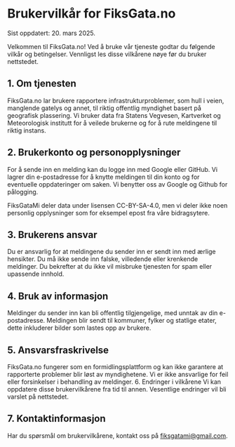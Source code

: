 # Brukervilkår for FiksGata.no
Sist oppdatert: 20. mars 2025.

Velkommen til FiksGata.no! Ved å bruke vår tjeneste godtar du følgende vilkår og betingelser. Vennligst les disse vilkårene nøye før du bruker nettstedet.

## 1. Om tjenesten
FiksGata.no lar brukere rapportere infrastrukturproblemer, som hull i veien, manglende gatelys og annet, til riktig offentlig myndighet basert på geografisk plassering. Vi bruker data fra Statens Vegvesen, Kartverket og Meteorologisk institutt for å veilede brukerne og for å rute meldingene til riktig instans.

## 2. Brukerkonto og personopplysninger
For å sende inn en melding kan du logge inn med Google eller GitHub.
Vi lagrer din e-postadresse for å knytte meldingen til din konto og for eventuelle oppdateringer om saken. Vi benytter oss av Google og Github for pålogging.

FiksGataMi deler data under lisensen CC-BY-SA-4.0, men vi deler ikke noen personlig opplysninger som for eksempel epost fra våre bidragsytere. 

## 3. Brukerens ansvar
Du er ansvarlig for at meldingene du sender inn er sendt inn med ærlige hensikter.
Du må ikke sende inn falske, villedende eller krenkende meldinger.
Du bekrefter at du ikke vil misbruke tjenesten for spam eller upassende innhold.

## 4. Bruk av informasjon
Meldinger du sender inn kan bli offentlig tilgjengelige, med unntak av din e-postadresse.
Meldingen blir sendt til kommuner, fylker og statlige etater, dette inkluderer bilder som lastes opp av brukere.

## 5. Ansvarsfraskrivelse
FiksGata.no fungerer som en formidlingsplattform og kan ikke garantere at rapporterte problemer blir løst av myndighetene.
Vi er ikke ansvarlige for feil eller forsinkelser i behandling av meldinger.
6. Endringer i vilkårene
Vi kan oppdatere disse brukervilkårene fra tid til annen. Vesentlige endringer vil bli varslet på nettstedet.

## 7. Kontaktinformasjon
Har du spørsmål om brukervilkårene, kontakt oss på fiksgatami@gmail.com.
